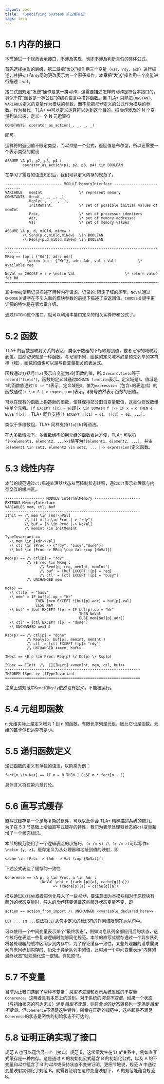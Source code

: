```yaml
---
layout: post
title:  "Specifying Systems 第五章笔记"
tags: tech
---
```


# 5.1 内存的接口

本节通过一个规范表示接口，不涉及实现，也即不涉及判断真假的具体公式。

首先选择抽象的层级，第二章把“发送”操作用三个变量（`val`、`rdy`、`ack`）进行描述，并把`val`和`rdy`同时更改表示为一个原子操作。本章把“发送”操作用一个变量进行描述：`val`。

接口试图规定“发送”操作是某一类*动作*，这需要描述怎样的*动作*是符合本接口的，类似于在“函数是一等公民”的编程语言中描述函数。但 TLA+ 只能把`CONSTANT`、`VARIABLE`定义的变量作为模块的参数，而不能把*动作*定义的公式作为模块的参数。作为替代，TLA+ 中可以定义运算符以达到这个目的。把*动作*涉及的 N 个变量列举出来，定义一个 N 元运算符
```
CONSTANTS  operator_as_action(_, _, _, _)
```
即可。

运算符的返回值不限定类型，而*动作*是一个公式，返回值是布尔型，所以还需要一个表示类型的假设
```
ASSUME \A p1, p2, p3, p4 : 
        operator_as_action(p1, p2, p3, p4) \in BOOLEAN
```

在学习了需要的语法知识后，我们可以定义内存的规范了。
```
-------------------------- MODULE MemoryInterface ---------------------------
VARIABLE   memInt                 \* represent memory
CONSTANTS  Send(_, _, _, _),
           Reply(_, _, _, _),
           InitMemInt,            \* set of possible initial values of memInt
           Proc,                  \* set of processor identiers
           Adr,                   \* set of memory addresses
           Val                    \* set of memory values

ASSUME \A p, d, miOld, miNew : 
        /\ Send(p,d,miOld,miNew)  \in BOOLEAN
        /\ Reply(p,d,miOld,miNew) \in BOOLEAN  

-----------------------------------------------------------------------------
MReq == [op : {"Rd"}, adr: Adr] 
          \union [op : {"Wr"}, adr: Adr, val : Val]          \* available req

NoVal == CHOOSE v : v \notin Val                       \* return value for Rd
=============================================================================
```
其中`MReq`使用记录描述了两种内存请求，记录的`:`限定了域的类型。`NoVal`通过`CHOOSE`关键字在不引入新的模块参数的前提下描述了空返回值。`CHOOSE`关键字更详细的特性将在第六章介绍。

通过`EXTEND`这个接口，就可以利用本接口定义的相关运算符和公式了。

# 5.2 函数

TLA+ 的函数是映射关系的表达，类似于数组的下标映射到值，或者*记录*的域映射到值。显然*记录*就是一种函数。与*记录*不同，函数的定义域不必是预先列举的字符串（域），函数的值也可以是与自变量相关的表达式。

函数通过方括号`f[x]`表示自变量为`x`时函数的值，所以`record.field`等于`record["field"]`。函数的定义域通过`DOMAIN function`表示。定义域是`S`、值域是`T`的函数族通过`[S -> T]`表示。定义域是`S`、值为`expression`（包含`x`的表达式）的函数通过`[x \in S |-> expression]`表示。`@`符号依然表示函数的旧值。

可以在现有的函数上构造新的函数，使其保持部分旧自变量取值，这类似修改数组中单个元素。`[f EXCEPT ![c] = e]`即`[x \in DOMAIN f |-> IF x = c THEN e ELSE f[x]]`。TLA+ 同样支持`[f EXCEPT ![c1] = e1, ![c2] = e2, ...]`。

类似于多维数组，TLA+ 同样支持`f[a][b]`等语法。

在大多数情况下，多维数组不如用元组的函数表达方便，TLA+ 可以将`f[<<element1, element2, ...>>]`缩写为`f[element1, element2, ...]`，并由`[element1 \in set1, element2 \in set2, ... |-> expression]`定义函数。

# 5.3 线性内存

本节的规范通过`ctl`描述处理器状态从而控制状态转移，通过`buf`表示处理器与内存交互的缓冲区。 

```
------------------ MODULE InternalMemory ---------------------
EXTENDS MemoryInterface
VARIABLES mem, ctl, buf
--------------------------------------------------------------
IInit == /\ mem \in [Adr->Val]
         /\ ctl = [p \in Proc |-> "rdy"] 
         /\ buf = [p \in Proc |-> NoVal] 
         /\ memInt \in InitMemInt

TypeInvariant == 
  /\ mem \in [Adr->Val]
  /\ ctl \in [Proc -> {"rdy", "busy","done"}] 
  /\ buf \in [Proc -> MReq \cup Val \cup {NoVal}]

Req(p) == /\ ctl[p] = "rdy" 
          /\ \E req \in MReq :
                /\ Send(p, req, memInt, memInt') 
                /\ buf' = [buf EXCEPT ![p] = req]
                /\ ctl' = [ctl EXCEPT ![p] = "busy"]
          /\ UNCHANGED mem 

Do(p) == 
  /\ ctl[p] = "busy" 
  /\ mem' = IF buf[p].op = "Wr"
              THEN [mem EXCEPT ![buf[p].adr] = buf[p].val] 
              ELSE mem 
  /\ buf' = [buf EXCEPT ![p] = IF buf[p].op = "Wr"
                                  THEN NoVal
                                  ELSE mem[buf[p].adr]]
  /\ ctl' = [ctl EXCEPT ![p] = "done"] 
  /\ UNCHANGED memInt 

Rsp(p) == /\ ctl[p] = "done"
          /\ Reply(p, buf[p], memInt, memInt')
          /\ ctl' = [ctl EXCEPT ![p]= "rdy"]
          /\ UNCHANGED <<mem, buf>> 

INext == \E p \in Proc: Req(p) \/ Do(p) \/ Rsp(p) 

ISpec == IInit  /\  [][INext]_<<memInt, mem, ctl, buf>>
--------------------------------------------------------------
THEOREM ISpec => []TypeInvariant
==============================================================
```
注意上述规范中`Send`和`Reply`依然没有定义，不能被运行。

# 5.4 元组即函数

n 元组实际上是定义域为 1 到 n 的函数。有限长序列是元组，因此它也是函数。元组的笛卡尔积运算符是`\X`。

# 5.5 递归函数定义

递归函数的定义有单独的语法，以阶乘为例：
```
fact[n \in Nat] == IF n = 0 THEN 1 ELSE n * fact[n - 1]
```
具体含义将在第六章讨论。

# 5.6 直写式缓存

直写式缓存是一个足够复杂的组件，可以以此体会 TLA+ 精确描述系统的能力。为了在 5.3 节基础上增加直写式缓存的特性，我们为表示处理器状态的`ctl`变量新增了一个状态标识。

本节的规范使用了一个逻辑表达的小技巧，`(x /= y) /\ (x /= z)`可以写作`x \notin {y, z}`。缓存定义为从处理器和地址到值的映射，即
```
cache \in [Proc -> [Adr -> Val \cup {NoVal}]]
```
下述公式表达了缓存的一致性
```
Coherence == \A p, q \in Proc, a \in Adr : 
                (NoVal \notin {cache[p][a], cache[q][a]})
                      => (cache[p][a] = cache[q][a])
```
模块通过`EXTEND`或者实例化导入了一些*动作*，要注意因为本模块相对于原模块有额外的状态变量时，导入的*动作*还要保证这些额外状态变量不变，即
```
action == action_from_import /\ UNCHANGED <<variable_declared_here>>
```

`LET ... IN ...`语法将`LET`从句中定义的标识符的作用域限制在`IN`从句中。

可以使用一个中间变量表示某个“最终状态”，例如消息队列全部应用后的状态，这个技巧在表达一些复杂逻辑时能够简化规范。本节的直写式缓存通过一个异步队列将各处理器的缓冲区同步到内存中，为了保证缓存一致性，某些处理器的请求需访问尚未同步到内存的、仍处于异步队列中的值，此时用一个中间变量表示“内存的最终状态”就能简化这一逻辑。详见原书。

# 5.7 不变量

目前为止我们遇到了两种不变量：*类型不变量*和表示系统属性的不变量`Coherence`，这两者具有本质上的区别。对于系统的*类型不变量*，如果一个状态（与初始状态的可达无关）满足*类型不变量*，则符合*步*的状态转移也一定满足*类型不变量*。但`Coherence`不满足这种特性。所幸在正确的规范中，这些即将不满足`Coherence`的状态是系统的初始状态不可达的。

# 5.8 证明正确实现了接口

规范 A 也可以蕴含另一个（接口）规范 B，这常常发生在“is a”关系中，例如直写式缓存是一种内存。这是通过 A 的初始化公式蕴含 B 的初始化公式，以及 A 的不变量和*动作*蕴含了 B 的*动作*或保持状态不变来证明。更细节地说，规范 A 中通过变量映射实例化了规范 B，就需要证明在这种变量映射下， A 的规范能蕴含规范 B。